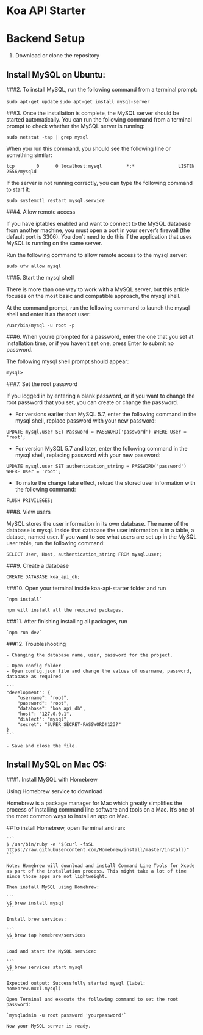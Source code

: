 # Koa API Starter

# Backend Setup

1. Download or clone the repository

## Install MySQL on Ubuntu:

###2. To install MySQL, run the following command from a terminal prompt:

`sudo apt-get update`
`sudo apt-get install mysql-server`

###3. Once the installation is complete, the MySQL server should be started automatically. You can run the following command from a terminal prompt to check whether the MySQL server is running:

`sudo netstat -tap | grep mysql`

When you run this command, you should see the following line or something similar:

```
tcp        0      0 localhost:mysql         *:*                LISTEN      2556/mysqld
```

If the server is not running correctly, you can type the following command to start it:

```
sudo systemctl restart mysql.service
```

###4. Allow remote access

If you have iptables enabled and want to connect to the MySQL database from another machine, you must open a port in your server’s firewall (the default port is 3306). You don’t need to do this if the application that uses MySQL is running on the same server.

Run the following command to allow remote access to the mysql server:

`sudo ufw allow mysql`

###5. Start the mysql shell

There is more than one way to work with a MySQL server, but this article focuses on the most basic and compatible approach, the mysql shell.

At the command prompt, run the following command to launch the mysql shell and enter it as the root user:

`/usr/bin/mysql -u root -p`

###6. When you’re prompted for a password, enter the one that you set at installation time, or if you haven’t set one, press Enter to submit no password.

The following mysql shell prompt should appear:

```
mysql>
```

###7. Set the root password

If you logged in by entering a blank password, or if you want to change the root password that you set, you can create or change the password.

- For versions earlier than MySQL 5.7, enter the following command in the mysql shell, replace password with your new password:

`UPDATE mysql.user SET Password = PASSWORD('password') WHERE User = 'root';`

- For version MySQL 5.7 and later, enter the following command in the mysql shell, replacing password with your new password:

`UPDATE mysql.user SET authentication_string = PASSWORD('password') WHERE User = 'root';`

- To make the change take effect, reload the stored user information with the following command:

`FLUSH PRIVILEGES;`

###8. View users

MySQL stores the user information in its own database. The name of the database is mysql. Inside that database the user information is in a table, a dataset, named user. If you want to see what users are set up in the MySQL user table, run the following command:

`SELECT User, Host, authentication_string FROM mysql.user;`

###9. Create a database

`CREATE DATABASE koa_api_db;`

###10. Open your terminal inside koa-api-starter folder and run

    `npm install`

    npm will install all the required packages.

###11. After finishing installing all packages, run

    `npm run dev`

###12. Troubleshooting

    - Changing the database name, user, password for the project.

    - Open config folder
    - Open config.json file and change the values of username, password, database as required

    ```
    "development": {
        "username": "root",
        "password": "root",
        "database": "koa_api_db",
        "host": "127.0.0.1",
        "dialect": "mysql",
        "secret": "SUPER_SECRET-PASSWORD!123?"
    }
    ```

    - Save and close the file.

## Install MySQL on Mac OS:

###1. Install MySQL with Homebrew

Using Homebrew service to download

Homebrew is a package manager for Mac which greatly simplifies the process of installing command line software and tools on a Mac. It’s one of the most common ways to install an app on Mac.

##To install Homebrew, open Terminal and run:

    ```
    $ /usr/bin/ruby -e "$(curl -fsSL https://raw.githubusercontent.com/Homebrew/install/master/install)"
    ```

    Note: Homebrew will download and install Command Line Tools for Xcode as part of the installation process. This might take a lot of time since those apps are not lightweight.

    Then install MySQL using Homebrew:

    ```
    \$ brew install mysql
    ```

    Install brew services:

    ```
    \$ brew tap homebrew/services
    ```

    Load and start the MySQL service:

    ```
    \$ brew services start mysql
    ```

    Expected output: Successfully started mysql (label: homebrew.mxcl.mysql)

    Open Terminal and execute the following command to set the root password:

    `mysqladmin -u root password 'yourpassword'`

    Now your MySQL server is ready.
